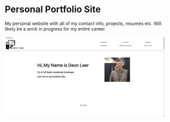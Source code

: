 # Personal Portfolio Site

My personal website with all of my contact info, projects, resumes etc. Will likely be a work in progress for my entire career.


![Homepage](https://raw.githubusercontent.com/DeonLeer/website/master/public/git_photos/websitesc.png)